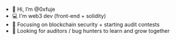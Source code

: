 - 👋 Hi, I’m @0xfuje
- 💻 I'm web3 dev (front-end + solidity)
- 📖 Focusing on blockchain security + starting audit contests
- 📓 Looking for auditors / bug hunters to learn and grow together
<!---
web3wolf/web3wolf is a ✨ special ✨ repository because its `README.md` (this file) appears on your GitHub profile.
You can click the Preview link to take a look at your changes.
--->
